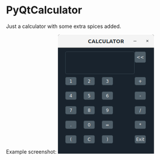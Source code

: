 # PyQtCalculator
Just a calculator with some extra spices added.

Example screenshot:
![alt text](calculator.png)
